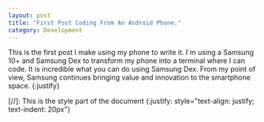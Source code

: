 ```yaml
---
layout: post
title: "First Post Coding From An Android Phone."
category: Development
---
```


This is the first post I make using my phone to write it. I´m using a Samsung 10+ and Samsung Dex to transform my phone into a terminal where I can code. It is incredible what you can do using Samsung Dex. From my point of view, Samsung continues bringing value and innovation to the smartphone space. 
{:justify}


[//]: This is the style part of the document
{:justify: style="text-align: justify; text-indent: 20px"}
